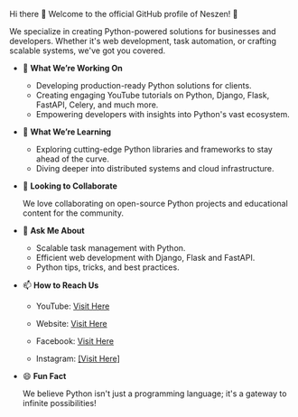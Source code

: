 
Hi there 👋
Welcome to the official GitHub profile of Neszen! 🚀

We specialize in creating Python-powered solutions for businesses and developers. Whether it's web development, task automation, or crafting scalable systems, we've got you covered.

- 🔭 **What We’re Working On**

    - Developing production-ready Python solutions for clients.
    - Creating engaging YouTube tutorials on Python, Django, Flask, FastAPI, Celery, and much more.
    - Empowering developers with insights into Python's vast ecosystem.
- 🌱 **What We’re Learning**
  
    - Exploring cutting-edge Python libraries and frameworks to stay ahead of the curve.
    - Diving deeper into distributed systems and cloud infrastructure.
- 👯 **Looking to Collaborate**

    We love collaborating on open-source Python projects and educational content for the community.
- 💬 **Ask Me About**
  
    - Scalable task management with Python.
    - Efficient web development with Django, Flask and FastAPI.
    - Python tips, tricks, and best practices.
- 📫 **How to Reach Us**
  
    - YouTube: [Visit Here](https://www.youtube.com/@Neszen)
  
    - Website: [Visit Here](https://neszen.com/)
  
    - Facebook: [Visit Here](https://www.facebook.com/people/Neszen/61564058027923/)
  
    - Instagram: [[Visit Here]](https://www.instagram.com/neszen_/)
- 😄 **Fun Fact**
  
    We believe Python isn't just a programming language; it's a gateway to infinite possibilities!

